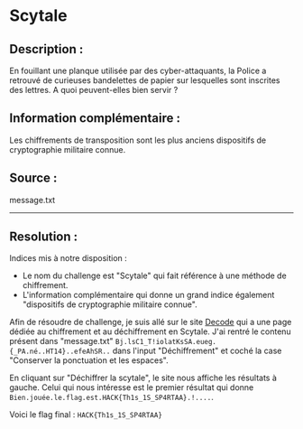 # Scytale

## Description :

En fouillant une planque utilisée par des cyber-attaquants, la Police a retrouvé de curieuses bandelettes de papier sur lesquelles sont inscrites des lettres. A quoi peuvent-elles bien servir ?

## Information complémentaire : 
Les chiffrements de transposition sont les plus anciens dispositifs de cryptographie militaire connue.

## Source :
message.txt

---

## Resolution : 

Indices mis à notre disposition :
- Le nom du challenge est "Scytale" qui fait référence à une méthode de chiffrement.
- L'information complémentaire qui donne un grand indice également "dispositifs de cryptographie militaire connue".

Afin de résoudre de challenge, je suis allé sur le site [Decode](https://www.dcode.fr/chiffre-scytale) qui a une page dédiée au chiffrement et au déchiffrement en Scytale.
J'ai rentré le contenu présent dans "message.txt" `Bj.lsC1_T!iolatKsSA.eueg.{_PA.né..HT14}..efeAhSR..` dans l'input "Déchiffrement" et coché la case "Conserver la ponctuation et les espaces".

En cliquant sur "Déchiffrer la scytale", le site nous affiche les résultats à gauche. Celui qui nous intéresse est le premier résultat qui donne `Bien.jouée.le.flag.est.HACK{Th1s_1S_SP4RTAA}.!....`.

Voici le flag final : `HACK{Th1s_1S_SP4RTAA}`